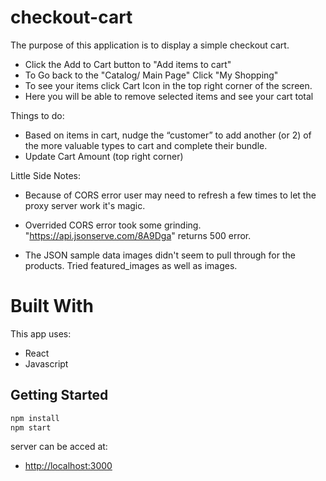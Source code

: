# checkout-cart

The purpose of this application is to display a simple checkout cart. 
- Click the Add to Cart button to "Add items to cart"
- To Go back to the "Catalog/ Main Page" Click "My Shopping"
- To see your items click Cart Icon in the top right corner of the screen. 
- Here you will be able to remove selected items and see your cart total

Things to do: 
- Based on items in cart, nudge the “customer” to add another (or 2) of the more valuable
types to cart and complete their bundle.
- Update Cart Amount (top right corner) 


Little Side Notes:
- Because of CORS error user may need to refresh a few times to let the proxy server work it's magic. 

- Overrided CORS error took some grinding.  "https://api.jsonserve.com/8A9Dga" returns 500 error. 

- The JSON sample data images didn't seem to pull through for the products. Tried featured_images as well as images.



 # Built With

This app uses:

- React
- Javascript


## Getting Started

```javascript
npm install
npm start
```

server can be acced at:

- [http://localhost:3000](http://localhost:3000)
